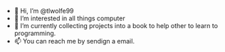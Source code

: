 - 👋 Hi, I’m @tlwolfe99
- 👀 I’m interested in all things computer
- 🌱 I’m currently collecting projects into a book to help other to learn to programming.
- 📫 You can reach me by sendign a email.

<!---
tlwolfe99/tlwolfe99 is a ✨ special ✨ repository because its `README.md` (this file) appears on your GitHub profile.
You can click the Preview link to take a look at your changes.
--->
